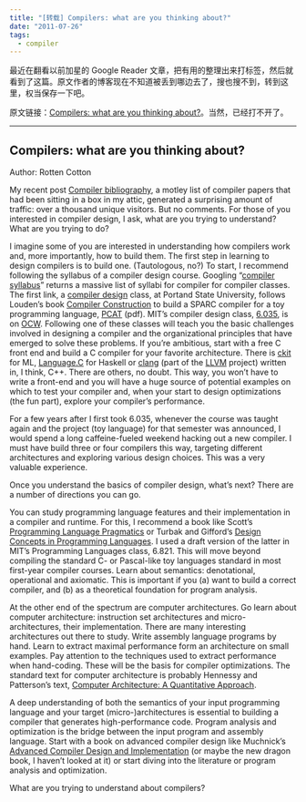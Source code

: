 ```yaml
---
title: "[转载] Compilers: what are you thinking about?"
date: "2011-07-26"
tags:
  - compiler
---
```


最近在翻看以前加星的 Google Reader 文章，把有用的整理出来打标签，然后就看到了这篇。原文作者的博客现在不知道被丢到哪边去了，搜也搜不到，转到这里，权当保存一下吧。

原文链接：[Compilers: what are you thinking about?](http://www.onebadseed.com/blog/?p=119)。当然，已经打不开了。

-----

## Compilers: what are you thinking about?

Author: Rotten Cotton

My recent post [Compiler bibliography](http://www.onebadseed.com/blog/?p=103), a motley list of compiler papers that had been sitting in a box in my attic, generated a surprising amount of traffic: over a thousand unique visitors. But no comments. For those of you interested in compiler design, I ask, what are you trying to understand? What are you trying to do?

<!--more-->

I imagine some of you are interested in understanding how compilers work and, more importantly, how to build them. The first step in learning to design compilers is to build one. (Tautologous, no?) To start, I recommend following the syllabus of a compiler design course. Googling “[compiler syllabus](http://www.google.com/search?hl=en&q=compiler+syllabus&aq=f&oq=&aqi=g1)” returns a massive list of syllabi for compiler for compiler classes. The first link, a [compiler design](http://web.cecs.pdx.edu/~harry/compilers/syllabus.html) class, at Portand State University, follows Louden’s book [Compiler Construction](http://www.amazon.com/gp/product/0534939724?ie=UTF8&tag=wwwonebadseec-20&linkCode=as2&camp=1789&creative=390957&creativeASIN=0534939724) to build a SPARC compiler for a toy programming language, [PCAT](http://web.cecs.pdx.edu/~harry/compilers/PCATLangSpec.pdf) (pdf). MIT’s compiler design class, [6.035](http://ocw.mit.edu/OcwWeb/Electrical-Engineering-and-Computer-Science/6-035Fall-2005/CourseHome/), is on [OCW](http://ocw.mit.edu/). Following one of these classes will teach you the basic challenges involved in designing a compiler and the organizational principles that have emerged to solve these problems. If you’re ambitious, start with a free C front end and build a C compiler for your favorite architecture. There is [ckit](http://www.smlnj.org/doc/ckit/index.html) for ML, [Language.C](http://www.sivity.net/projects/language.c/) for Haskell or [clang](http://clang.llvm.org/) (part of the [LLVM](http://llvm.org/) project) written in, I think, C++. There are others, no doubt. This way, you won’t have to write a front-end and you will have a huge source of potential examples on which to test your compiler and, when your start to design optimizations (the fun part), explore your compiler’s performance.

For a few years after I first took 6.035, whenever the course was taught again and the project (toy language) for that semester was announced, I would spend a long caffeine-fueled weekend hacking out a new compiler. I must have build three or four compilers this way, targeting different architectures and exploring various design choices. This was a very valuable experience.

Once you understand the basics of compiler design, what’s next? There are a number of directions you can go.

You can study programming language features and their implementation in a compiler and runtime. For this, I recommend a book like Scott’s [Programming Language Pragmatics](http://www.amazon.com/gp/product/0123745144?ie=UTF8&tag=wwwonebadseec-20&linkCode=as2&camp=1789&creative=390957&creativeASIN=0123745144) or Turbak and Gifford’s [Design Concepts in Programming Languages](http://www.amazon.com/gp/product/0262201755?ie=UTF8&tag=wwwonebadseec-20&linkCode=as2&camp=1789&creative=390957&creativeASIN=0262201755). I used a draft version of the latter in MIT’s Programming Languages class, 6.821. This will move beyond compiling the standard C- or Pascal-like toy languages standard in most first-year compiler courses. Learn about semantics: denotational, operational and axiomatic. This is important if you (a) want to build a correct compiler, and (b) as a theoretical foundation for program analysis.

At the other end of the spectrum are computer architectures. Go learn about computer architecture: instruction set architectures and micro-architectures, their implementation. There are many interesting architectures out there to study. Write assembly language programs by hand. Learn to extract maximal performance form an architecture on small examples. Pay attention to the techniques used to extract performance when hand-coding. These will be the basis for compiler optimizations. The standard text for computer architecture is probably Hennessy and Patterson’s text, [Computer Architecture: A Quantitative Approach](http://www.amazon.com/gp/product/0123704901?ie=UTF8&tag=wwwonebadseec-20&linkCode=as2&camp=1789&creative=390957&creativeASIN=0123704901).

A deep understanding of both the semantics of your input programming language and your target (micro-)architectures is essential to building a compiler that generates high-performance code. Program analysis and optimization is the bridge between the input program and assembly language. Start with a book on advanced compiler design like Muchnick’s [Advanced Compiler Design and Implementation](http://www.amazon.com/gp/product/1558603204?ie=UTF8&tag=wwwonebadseec-20&linkCode=as2&camp=1789&creative=390957&creativeASIN=1558603204) (or maybe the new dragon book, I haven’t looked at it) or start diving into the literature or program analysis and optimization.

What are you trying to understand about compilers?
